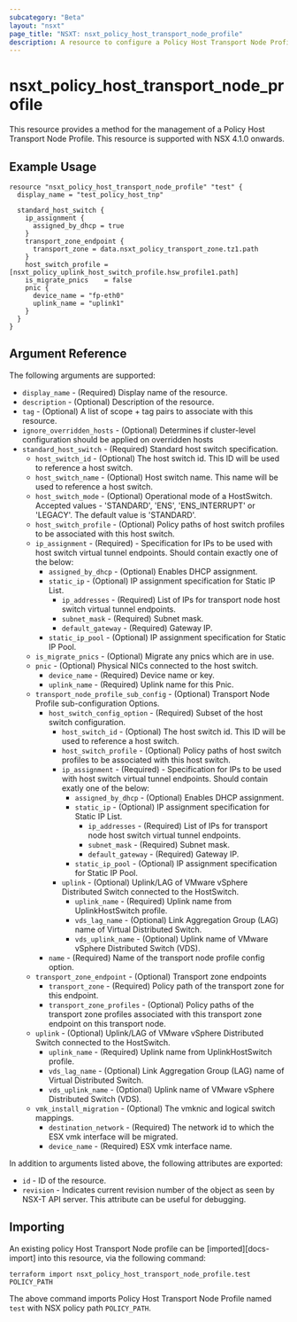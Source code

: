 ```yaml
---
subcategory: "Beta"
layout: "nsxt"
page_title: "NSXT: nsxt_policy_host_transport_node_profile"
description: A resource to configure a Policy Host Transport Node Profile.
---
```


# nsxt_policy_host_transport_node_profile

This resource provides a method for the management of a Policy Host Transport Node Profile.
This resource is supported with NSX 4.1.0 onwards.

## Example Usage
```hcl
resource "nsxt_policy_host_transport_node_profile" "test" {
  display_name = "test_policy_host_tnp"

  standard_host_switch {
    ip_assignment {
      assigned_by_dhcp = true
    }
    transport_zone_endpoint {
      transport_zone = data.nsxt_policy_transport_zone.tz1.path
    }
    host_switch_profile = [nsxt_policy_uplink_host_switch_profile.hsw_profile1.path]
    is_migrate_pnics    = false
    pnic {
      device_name = "fp-eth0"
      uplink_name = "uplink1"
    }
  }
}
```

## Argument Reference

The following arguments are supported:

* `display_name` - (Required) Display name of the resource.
* `description` - (Optional) Description of the resource.
* `tag` - (Optional) A list of scope + tag pairs to associate with this resource.
* `ignore_overridden_hosts` - (Optional) Determines if cluster-level configuration should be applied on overridden hosts
* `standard_host_switch` - (Required) Standard host switch specification.
    * `host_switch_id` - (Optional) The host switch id. This ID will be used to reference a host switch.
    * `host_switch_name` - (Optional) Host switch name. This name will be used to reference a host switch.
    * `host_switch_mode` - (Optional) Operational mode of a HostSwitch. Accepted values - 'STANDARD', 'ENS', 'ENS_INTERRUPT' or 'LEGACY'. The default value is 'STANDARD'.
    * `host_switch_profile` - (Optional) Policy paths of host switch profiles to be associated with this host switch.
    * `ip_assignment` - (Required) - Specification for IPs to be used with host switch virtual tunnel endpoints. Should contain exactly one of the below:
        * `assigned_by_dhcp` - (Optional) Enables DHCP assignment.
        * `static_ip` - (Optional) IP assignment specification for Static IP List.
            * `ip_addresses` - (Required) List of IPs for transport node host switch virtual tunnel endpoints.
            * `subnet_mask` - (Required) Subnet mask.
            * `default_gateway` - (Required) Gateway IP.
        * `static_ip_pool` - (Optional) IP assignment specification for Static IP Pool.
    * `is_migrate_pnics` - (Optional) Migrate any pnics which are in use.
    * `pnic` - (Optional) Physical NICs connected to the host switch.
        * `device_name` - (Required) Device name or key.
        * `uplink_name` - (Required) Uplink name for this Pnic.
    * `transport_node_profile_sub_config` - (Optional) Transport Node Profile sub-configuration Options.
        * `host_switch_config_option` - (Required) Subset of the host switch configuration.
            * `host_switch_id` - (Optional) The host switch id. This ID will be used to reference a host switch.
            * `host_switch_profile` - (Optional) Policy paths of host switch profiles to be associated with this host switch.
            * `ip_assignment` - (Required) - Specification for IPs to be used with host switch virtual tunnel endpoints. Should contain exatly one of the below:
                * `assigned_by_dhcp` - (Optional) Enables DHCP assignment.
                * `static_ip` - (Optional) IP assignment specification for Static IP List.
                    * `ip_addresses` - (Required) List of IPs for transport node host switch virtual tunnel endpoints.
                    * `subnet_mask` - (Required) Subnet mask.
                    * `default_gateway` - (Required) Gateway IP.
                * `static_ip_pool` - (Optional) IP assignment specification for Static IP Pool.
            * `uplink` - (Optional) Uplink/LAG of VMware vSphere Distributed Switch connected to the HostSwitch.
                * `uplink_name` - (Required) Uplink name from UplinkHostSwitch profile.
                * `vds_lag_name` - (Optional) Link Aggregation Group (LAG) name of Virtual Distributed Switch.
                * `vds_uplink_name` - (Optional) Uplink name of VMware vSphere Distributed Switch (VDS).
        * `name` - (Required) Name of the transport node profile config option.
    * `transport_zone_endpoint` - (Optional) Transport zone endpoints
        * `transport_zone` - (Required) Policy path of the transport zone for this endpoint.
        * `transport_zone_profiles` - (Optional) Policy paths of the transport zone profiles associated with this transport zone endpoint on this transport node.
    * `uplink` - (Optional) Uplink/LAG of VMware vSphere Distributed Switch connected to the HostSwitch.
        * `uplink_name` - (Required) Uplink name from UplinkHostSwitch profile.
        * `vds_lag_name` - (Optional) Link Aggregation Group (LAG) name of Virtual Distributed Switch.
        * `vds_uplink_name` - (Optional) Uplink name of VMware vSphere Distributed Switch (VDS).
    * `vmk_install_migration` - (Optional) The vmknic and logical switch mappings.
        * `destination_network` - (Required) The network id to which the ESX vmk interface will be migrated.
        * `device_name` - (Required) ESX vmk interface name.

In addition to arguments listed above, the following attributes are exported:

* `id` - ID of the resource.
* `revision` - Indicates current revision number of the object as seen by NSX-T API server. This attribute can be useful for debugging.


## Importing

An existing policy Host Transport Node profile can be [imported][docs-import] into this resource, via the following command:

```
terraform import nsxt_policy_host_transport_node_profile.test POLICY_PATH
```
The above command imports Policy Host Transport Node Profile named `test` with NSX policy path `POLICY_PATH`.
